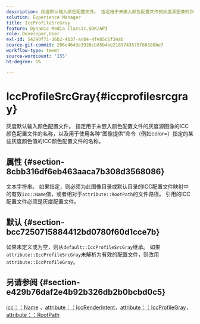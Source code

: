 ```yaml
---
description: 灰度默认输入颜色配置文件。 指定用于未嵌入颜色配置文件的灰度源图像的ICC颜色配置文件的名称，以及用于使用各种“图像提供”命令（例如color=）指定的某些灰度颜色值的ICC颜色配置文件的名称。
solution: Experience Manager
title: IccProfileSrcGray
feature: Dynamic Media Classic,SDK/API
role: Developer,User
exl-id: 54290f71-36b2-4b37-ac04-4fe85c1f34ab
source-git-commit: 206e4643e3926cb85b4be2189743578f88180be7
workflow-type: tm+mt
source-wordcount: '155'
ht-degree: 1%

---
```


# IccProfileSrcGray{#iccprofilesrcgray}

灰度默认输入颜色配置文件。 指定用于未嵌入颜色配置文件的灰度源图像的ICC颜色配置文件的名称，以及用于使用各种“图像提供”命令（例如color=）指定的某些灰度颜色值的ICC颜色配置文件的名称。

## 属性 {#section-8cbb316df6eb463aaca7b308d3568086}

文本字符串。 如果指定，则必须为此图像目录或默认目录的ICC配置文件映射中的有效`icc::Name`值，或者相对于`attribute::RootPath`的文件路径。 引用的ICC配置文件必须是灰度配置文件。

## 默认 {#section-bcc7250715884412bd0780f60d1cce7b}

如果未定义或为空，则从`default::IccProfileSrcGray`继承。 如果`attribute::IccProfileSrcGray`未解析为有效的配置文件，则改用`attribute::IccProfileGray`。

## 另请参阅 {#section-e429b76daf2e4b92b326db2b0bcbd0c5}

[icc：：Name](../../../../../is-api/image-catalog/image-serving-api-ref/c-image-catalog-reference/c-icc-profile-map-reference/r-name-icc.md#reference-9e7d3c8e35434981a3dfac66b8946cbe) ，[attribute：：IccRenderIntent](../../../../../is-api/image-catalog/image-serving-api-ref/c-image-catalog-reference/c-attributes-reference/r-iccrenderintent.md#reference-012f207f28bd4406a5368d23ed95a51f)，[attribute：：IccProfileGray](../../../../../is-api/image-catalog/image-serving-api-ref/c-image-catalog-reference/c-attributes-reference/r-iccprofilegray.md#reference-13822a1596e440eea0492e86d88dad35)，[attribute：：RootPath](../../../../../is-api/image-catalog/image-serving-api-ref/c-image-catalog-reference/c-attributes-reference/r-rootpath.md#reference-17d57e5967be403b8408fa7214017494)
